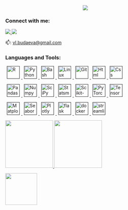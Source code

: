 <div id="header" align="center">
  <img src="https://media.tenor.com/cI3eAVLXj48AAAAC/hello-world.gif"/>
</div>

<h3 align="left">Connect with me:</h3>
<p align="left">
<a href="https://www.linkedin.com/in/aleksandra-budaeva-845096110" target="blank"> <img src="https://img.shields.io/badge/linkedin-%230077B5.svg?&style=for-the-badge&logo=linkedin&logoColor=white"> </a>
<a href="https://t.me/avbudaeva" target="_blank" rel="noreferrer"> <img src="https://img.shields.io/badge/Telegram-2CA5E0?style=for-the-badge&logo=telegram&logoColor=white"> </a>
</p>
<p align='left'>
   📫: <a href='mailto:vl.budaeva@gmail.com'>vl.budaeva@gmail.com</a>
</p>

<h3 align="left">Languages and Tools:</h3>
<p align="left">
  <a href="" target="_blank" rel="noreferrer">  <img hspace="5" src="https://simpleicons.org/icons/r.svg" alt="R" width="40" height="40"/> </a>
  <a href="" target="_blank" rel="noreferrer">  <img hspace="5" src="https://simpleicons.org/icons/python.svg" alt="Python" width="40" height="40"/> </a>
  <a href="" target="_blank" rel="noreferrer">  <img hspace="5" src="https://simpleicons.org/icons/gnubash.svg" alt="Bash" width="40" height="40"/> </a>
  <a href="" target="_blank" rel="noreferrer">  <img hspace="5" src="https://simpleicons.org/icons/linux.svg" alt="Linux" width="40" height="40"/> </a>
  <a href="" target="_blank" rel="noreferrer">  <img hspace="5" src="https://simpleicons.org/icons/git.svg" alt="Git" width="40" height="40"/> </a>
  <a href="" target="_blank" rel="noreferrer">  <img hspace="5" src="https://simpleicons.org/icons/html5.svg" alt="Html" width="40" height="40"/> </a>
  <a href="" target="_blank" rel="noreferrer">  <img hspace="5" src="https://simpleicons.org/icons/css3.svg" alt="Css" width="40" height="40"/> </a>

  <a href="" target="_blank" rel="noreferrer">  <img hspace="5" src="https://simpleicons.org/icons/pandas.svg" alt="Pandas" width="40" height="40"/> </a>
  <a href="" target="_blank" rel="noreferrer">  <img hspace="5" src="https://simpleicons.org/icons/numpy.svg" alt="Numpy" width="40" height="40"/> </a>
  <a href="" target="_blank" rel="noreferrer">  <img hspace="5" src="https://simpleicons.org/icons/scipy.svg" alt="SciPy" width="40" height="40"/> </a>
  <a href="" target="_blank" rel="noreferrer">  <img hspace="5" src="https://www.statsmodels.org/stable/_images/statsmodels-logo-v2-no-text-dark.svg" alt="Statsmodels" width="40" height="40"/> </a>
  <a href="" target="_blank" rel="noreferrer">  <img hspace="5" src="https://simpleicons.org/icons/scikitlearn.svg" alt="Scikit-learn" width="40" height="40"/> </a>
  <a href="" target="_blank" rel="noreferrer">  <img hspace="5" src="https://simpleicons.org/icons/pytorch.svg" alt="PyTorch" width="40" height="40"/> </a>
  <a href="" target="_blank" rel="noreferrer">  <img hspace="5" src="https://simpleicons.org/icons/tensorflow.svg" alt="TensorFlow" width="40" height="40"/> </a>
  
  <a href="" target="_blank" rel="noreferrer">  <img hspace="5" src="https://upload.wikimedia.org/wikipedia/commons/thumb/0/01/Created_with_Matplotlib-logo.svg/2048px-Created_with_Matplotlib-logo.svg.png" alt="Matplotlib" width="40" height="40"/> </a>
  <a href="" target="_blank" rel="noreferrer">  <img hspace="5" src="https://seaborn.pydata.org/_images/logo-mark-lightbg.svg" alt="Seaborn" width="40" height="40"/> </a>
  <a href="" target="_blank" rel="noreferrer">  <img hspace="5" src="https://aeiljuispo.cloudimg.io/v7/https://s3.amazonaws.com/moonup/production/uploads/1611174457784-5fa9ff3ea13e063b8b2b60cb.png?w=200&h=200&f=face" alt="Plotly" width="40" height="40"/> </a>
  <a href="" target="_blank" rel="noreferrer">  <img hspace="5" src="https://simpleicons.org/icons/flask.svg" alt="flask" width="40" height="40"/> </a>
  <a href="" target="_blank" rel="noreferrer">  <img hspace="5" src="https://simpleicons.org/icons/docker.svg" alt="docker" width="40" height="40"/> </a>
  <a href="" target="_blank" rel="noreferrer">  <img hspace="5" src="https://simpleicons.org/icons/streamlit.svg" alt="streamlit" width="40" height="40"/> </a>

</p>

<p align='left'>
   <a href="https://github-readme-stats.vercel.app/api?username=vlbudaeva&show_icons=true">
       <img height=150 src="https://github-readme-stats.vercel.app/api?username=vlbudaeva&show_icons=true">
  </a>
  <a href="https://github-readme-stats.vercel.app/api/top-langs/?username=vlbudaeva&layout=compact">
       <img height=150 src="https://github-readme-stats.vercel.app/api/top-langs/?username=vlbudaeva&layout=compact">
  </a>
</p>

<div align="left">
   <a href="https://komarev.com/ghpvc/?username=vlbudaeva&color=DE002D">
       <img width="100px" src="https://komarev.com/ghpvc/?username=vlbudaeva&color=DE002D">
   </a>
</div>
